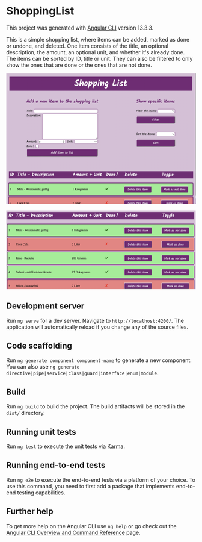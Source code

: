 # ShoppingList

This project was generated with [Angular CLI](https://github.com/angular/angular-cli) version 13.3.3.

This is a simple shopping list, where items can be added, marked as done or undone, and deleted. One item consists of the title, an optional description, the amount, an optional unit, and whether it's already done. The items can be sorted by ID, title or unit. They can also be filtered to only show the ones that are done or the ones that are not done.

![shopping list form](https://github.com/elfriessnegg/shopping-list/blob/main/shopping-list-form.png?raw=true)

![shopping list with items](https://github.com/elfriessnegg/shopping-list/blob/main/shopping-list-items.png?raw=true)

## Development server

Run `ng serve` for a dev server. Navigate to `http://localhost:4200/`. The application will automatically reload if you change any of the source files.

## Code scaffolding

Run `ng generate component component-name` to generate a new component. You can also use `ng generate directive|pipe|service|class|guard|interface|enum|module`.

## Build

Run `ng build` to build the project. The build artifacts will be stored in the `dist/` directory.

## Running unit tests

Run `ng test` to execute the unit tests via [Karma](https://karma-runner.github.io).

## Running end-to-end tests

Run `ng e2e` to execute the end-to-end tests via a platform of your choice. To use this command, you need to first add a package that implements end-to-end testing capabilities.

## Further help

To get more help on the Angular CLI use `ng help` or go check out the [Angular CLI Overview and Command Reference](https://angular.io/cli) page.
